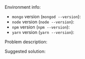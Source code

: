 <!--
Thanks for your interest in the project. I appreciate bugs filed and PRs submitted!
Please make sure that you are familiar with and follow the Code of Conduct for this project (found in the other/CODE_OF_CONDUCT.md file).

Please fill out this template with all the relevant information so we can understand what's going on and fix the issue.

I'll probably ask you to submit the fix (after giving some direction). If you've never done that before, that's great!
Check this free short video tutorial to learn how: http://kcd.im/pull-request
-->

Environment info:

* `mongo` version (`mongod --version`):
* `node` version (`node --version`):
* `npm` version (`npm --version`):
* `yarn` version (`yarn --version`):

Problem description:

<!-- what did you try to do and what happened? Please provide _all_ relevant output -->

Suggested solution:

<!-- ideas are welcome! -->
